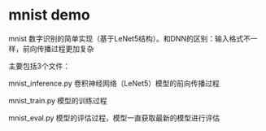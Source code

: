 # mnist demo

mnist 数字识别的简单实现（基于LeNet5结构）。和DNN的区别：输入格式不一样，前向传播过程更加复杂

主要包括3个文件：

mnist_inference.py   卷积神经网络（LeNet5）模型的前向传播过程

mnist_train.py   模型的训练过程

mnist_eval.py   模型的评估过程，模型一直获取最新的模型进行评估
